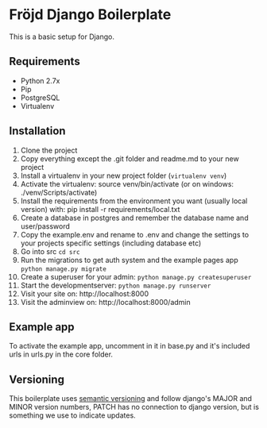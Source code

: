 # Fröjd Django Boilerplate
This is a basic setup for Django.

## Requirements

- Python 2.7x
- Pip
- PostgreSQL
- Virtualenv


## Installation

1. Clone the project
2. Copy everything except the .git folder and readme.md to your new project
3. Install a virtualenv in your new project folder (`virtualenv venv`)
4. Activate the virtualenv: source venv/bin/activate (or on windows: ./venv/Scripts/activate)
4. Install the requirements from the environment you want (usually local version) with: pip install -r requirements/local.txt
5. Create a database in postgres and remember the database name and user/password
6. Copy the example.env and rename to .env and change the settings to your projects specific settings (including database etc)
7. Go into src `cd src`
8. Run the migrations to get auth system and the example pages app `python manage.py migrate`
9. Create a superuser for your admin: `python manage.py createsuperuser`
10. Start the developmentserver: `python manage.py runserver`
11. Visit your site on: http://localhost:8000
12. Visit the adminview on: http://localhost:8000/admin


## Example app

To activate the example app, uncomment in it in base.py and it's included urls in urls.py in the core folder.


## Versioning

This boilerplate uses [semantic versioning](http://semver.org/) and follow django's MAJOR and MINOR version numbers, PATCH has no connection to django version, but is something we use to indicate updates.


